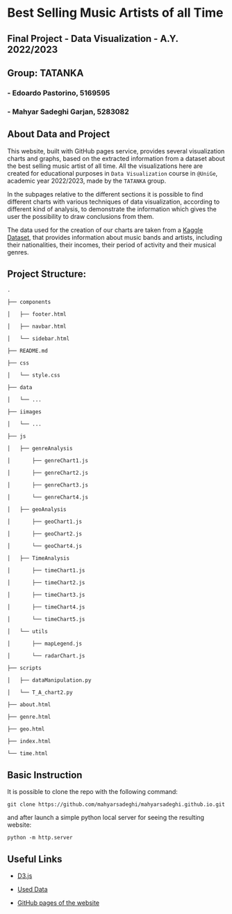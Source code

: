 # **Best Selling Music Artists of all Time**

## **Final Project - Data Visualization - A.Y. 2022/2023** 

## Group: TATANKA
### - Edoardo Pastorino, 5169595
### - Mahyar Sadeghi Garjan, 5283082


## About Data and Project

This website, built with GitHub pages service, provides several visualization charts and graphs, based on the extracted information from a dataset about the best selling music artist of all time. All the visualizations here are created for educational purposes in `Data Visualization` course in `@UniGe`, academic year 2022/2023, made by the `TATANKA` group.

In the subpages relative to the different sections it is possible to find different charts with various techniques of data visualization, according to different kind of analysis, to demonstrate the information which gives the user the possibility to draw conclusions from them.

The data used for the creation of our charts are taken from a [Kaggle Dataset], that provides information about music bands and artists, including their nationalities, their incomes, their period of activity and their musical genres. 

## Project Structure:

```
.

├── components

│   ├── footer.html

│   ├── navbar.html

│   └── sidebar.html

├── README.md

├── css

│   └── style.css

├── data

│   └── ...

├── iimages

│   └── ...

├── js

│   ├── genreAnalysis
    
│       ├── genreChart1.js

│       ├── genreChart2.js

│       ├── genreChart3.js

│       └── genreChart4.js

│   ├── geoAnalysis
    
│       ├── geoChart1.js

│       ├── geoChart2.js

│       └── geoChart4.js

│   ├── TimeAnalysis
    
│       ├── timeChart1.js

│       ├── timeChart2.js

│       ├── timeChart3.js
        
│       ├── timeChart4.js

│       └── timeChart5.js
        
│   └── utils

│       ├── mapLegend.js

│       └── radarChart.js

├── scripts

│   ├── dataManipulation.py

│   └── T_A_chart2.py
    
├── about.html

├── genre.html

├── geo.html

├── index.html

└── time.html
```

## Basic Instruction
It is possible to clone the repo with the following command:
```
git clone https://github.com/mahyarsadeghi/mahyarsadeghi.github.io.git

```
and after launch a simple python local server for seeing the resulting website:
```
python -m http.server

```
## Useful Links

- [D3.js] 
- [Used Data] 
- [GitHub pages of the website]


   [Used data]: <https://github.com/Jeko83/TrentoTreeMap>
   
   [Kaggle Dataset]: <https://github.com/Jeko83/TrentoTreeMap>

   [D3.js]: <https://d3-graph-gallery.com/>
   
   [GitHub pages of the website]: <https://mahyarsadeghi.github.io/>


